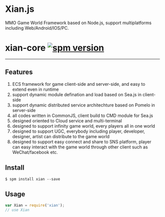 Xian.js
=======

MMO Game World Framework based on Node.js, support multiplatforms including Web/Android/IOS/PC.

# xian-core [![spm version](http://spmjs.io/badge/xian-core)](http://spmjs.io/package/xian-core)

---

## Features
1. ECS framework for game client-side and server-side, and easy to extend even in runtime
2. support dynamic module defination and load based on Sea.js in client-side
3. support dynamic distributed service architechture based on Pomelo in server-side
4. all codes written in CommonJS, client build to CMD module for Sea.js
5. designed oriented to Cloud service and multi-terminal
6. designed to support infinity game world, every players all in one world
7. designed to support UGC, everybody including player, developer, designer, artist can distribute to the game world
8. designed to support easy connect and share to SNS platform, player can easy interact with the game world through other client such as WeChat/facebook etc.

## Install

```
$ spm install xian --save
```

## Usage

```js
var Xian = require('xian');
// use Xian
```


